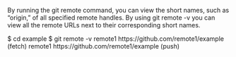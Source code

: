 <p> By running the git remote command, you can view the short names, such as “origin,” of all specified remote handles. By using git remote -v you can view all the remote URLs next to their corresponding short names.<p>
<p> $ cd example
$ git remote -v 
 remote1 https://github.com/remote1/example (fetch)
remote1 https://github.com/remote1/example (push)<p>
